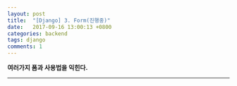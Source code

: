 ```yaml
---
layout: post
title:  "[Django] 3. Form(진행중)"
date:   2017-09-16 13:00:13 +0800
categories: backend
tags: django
comments: 1
---
```

**여러가지 폼과 사용법을 익힌다.**

---